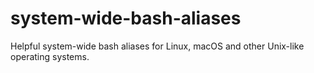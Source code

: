 # system-wide-bash-aliases
Helpful system-wide bash aliases for Linux, macOS and other Unix-like operating systems.
